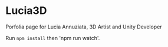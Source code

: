 # Lucia3D
Porfolia page for Lucia Annuziata, 3D Artist and Unity Developer

Run `npm install` then 'npm run watch'.
